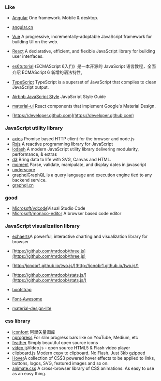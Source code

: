 ### Like
- [Angular](https://github.com/angular/angular) One framework. Mobile & desktop.
- [angular.cn](https://www.angular.cn)
- [Vue](https://github.com/vuejs/vue)  A progressive, incrementally-adoptable JavaScript framework for building UI on the web.
- [React](https://github.com/facebook/react) A declarative, efficient, and flexible JavaScript library for building user interfaces. 
- [es6tutorial](https://github.com/ruanyf/es6tutorial) 《ECMAScript 6入门》是一本开源的 JavaScript 语言教程，全面介绍 ECMAScript 6 新增的语法特性。
- [TypeScript](https://github.com/Microsoft/TypeScript) TypeScript is a superset of JavaScript that compiles to clean JavaScript output.
- [Airbnb JavaScript Style](https://github.com/airbnb/javascript) JavaScript Style Guide

- [material-ui](https://github.com/mui-org/material-ui) React components that implement Google's Material Design.
- [https://developer.github.com](https://developer.github.com)


### JavaScript utility library
- [axios](https://github.com/axios/axios) Promise based HTTP client for the browser and node.js
- [Rxjs](https://github.com/ReactiveX/rxjs) A reactive programming library for JavaScript
- [lodash](https://github.com/lodash/lodash) A modern JavaScript utility library delivering modularity, performance, & extras
- [d3](https://github.com/mbostock/d3) Bring data to life with SVG, Canvas and HTML. 
- [moment](https://github.com/moment/moment) Parse, validate, manipulate, and display dates in javascript
- [underscore](https://github.com/jashkenas/underscore)
- [graphql](https://github.com/facebook/graphql)GraphQL is a query language and execution engine tied to any backend service.
- [graphql.cn](http://graphql.cn)

### good
- [Microsoft/vdcode](https://github.com/Microsoft/vscode)Visual Studio Code
- [Microsoft/monaco-editor](https://github.com/Microsoft/monaco-editor) A browser based code editor 
### JavaScript visualization library
- [echaerts](https://github.com/apache/incubator-echarts)A powerful, interactive charting and visualization library for browser
- [https://github.com/mrdoob/three.js](https://github.com/mrdoob/three.js)
- [http://jonobr1.github.io/two.js/](http://jonobr1.github.io/two.js/)
- [https://github.com/mrdoob/stats.js/](https://github.com/mrdoob/stats.js/)

- [bootstrap](https://github.com/twbs/bootstrap)
- [Font-Awesome](https://github.com/FortAwesome/Font-Awesome)
- [material-design-lite](https://github.com/google/material-design-lite)
### css library
- [iconfont](http://www.iconfont.cn) 阿里矢量图库
- [nprogress](https://github.com/rstacruz/nprogress) For slim progress bars like on YouTube, Medium, etc 
- [feather](https://github.com/feathericons/feather) Simply beautiful open source icons 
- [video.js](https://github.com/videojs/video.js)Video.js - open source HTML5 & Flash video player 
- [clipboard.js](https://github.com/zenorocha/clipboard.js) Modern copy to clipboard. No Flash. Just 3kb gzipped 
- [Hover](https://github.com/IanLunn/Hover)A collection of CSS3 powered hover effects to be applied to links, buttons, logos, SVG, featured images and so on. 
- [animate.css](https://github.com/daneden/animate.css) A cross-browser library of CSS animations. As easy to use as an easy thing.

